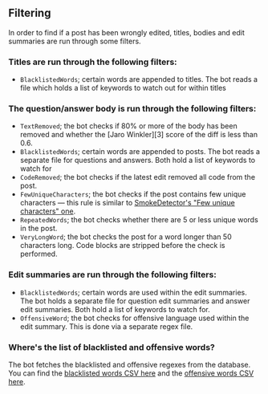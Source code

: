 ## Filtering

In order to find if a post has been wrongly edited, titles, bodies and edit summaries are run through some filters.

### Titles are run through the following filters:

  - `BlacklistedWords`; certain words are appended to titles. The bot reads a file which holds a list of keywords to watch out for within titles

### The question/answer body is run through the following filters:
 
 - `TextRemoved`; the bot checks if 80% or more of the body has been removed and whether the [Jaro Winkler][3] score of the diff is less than 0.6.
 - `BlacklistedWords`; certain words are appended to posts. The bot reads a separate file for questions and answers. Both hold a list of keywords to watch for
 - `CodeRemoved`; the bot checks if the latest edit removed all code from the post.
 - `FewUniqueCharacters`; the bot checks if the post contains few unique characters &mdash; this rule is similar to [SmokeDetector's "Few unique characters" one](https://metasmoke.erwaysoftware.com/reason/23).
 - `RepeatedWords`; the bot checks whether there are 5 or less unique words in the post.
 - `VeryLongWord`; the bot checks the post for a word longer than 50 characters long. Code blocks are stripped before the check is performed.

### Edit summaries are run through the following filters:

 - `BlacklistedWords`; certain words are used within the edit summaries. The bot holds a separate file for question edit summaries and answer edit summaries. Both hold a list of keywords to watch for.
 - `OffensiveWord`; the bot checks for offensive language used within the edit summary. This is done via a separate regex file.

### Where's the list of blacklisted and offensive words?

The bot fetches the blacklisted and offensive regexes from the database. You can find the [blacklisted words CSV here](https://github.com/SOBotics/Belisarius/blob/master/ini/BlacklistedWords.csv) and the [offensive words CSV here](https://github.com/SOBotics/Belisarius/blob/master/ini/OffensiveWords.csv).